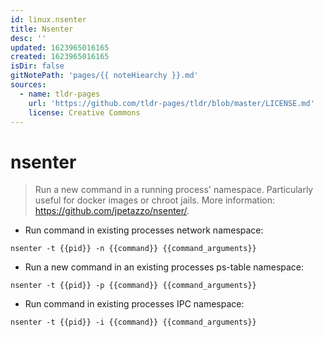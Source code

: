 ```yaml
---
id: linux.nsenter
title: Nsenter
desc: ''
updated: 1623965016165
created: 1623965016165
isDir: false
gitNotePath: 'pages/{{ noteHiearchy }}.md'
sources:
  - name: tldr-pages
    url: 'https://github.com/tldr-pages/tldr/blob/master/LICENSE.md'
    license: Creative Commons
---
```

# nsenter

> Run a new command in a running process' namespace.
> Particularly useful for docker images or chroot jails.
> More information: <https://github.com/jpetazzo/nsenter/>.

- Run command in existing processes network namespace:

`nsenter -t {{pid}} -n {{command}} {{command_arguments}}`

- Run a new command in an existing processes ps-table namespace:

`nsenter -t {{pid}} -p {{command}} {{command_arguments}}`

- Run command in existing processes IPC namespace:

`nsenter -t {{pid}} -i {{command}} {{command_arguments}}`

